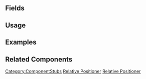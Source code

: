 <languages></languages> <translate>

## Fields

## Usage

## Examples

## Related Components

</translate>

[Category:ComponentStubs](Category:ComponentStubs "wikilink") [Relative
Positioner](Category:Components{{#translation:}} "wikilink") [Relative
Positioner](Category:Components:Transform:Drivers{{#translation:}} "wikilink")